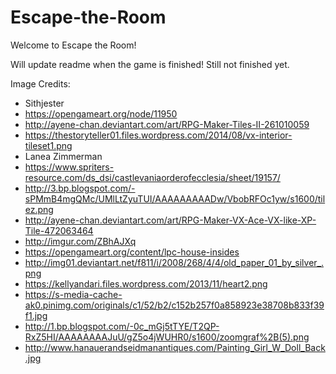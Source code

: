 # Escape-the-Room

Welcome to Escape the Room!

Will update readme when the game is finished!
Still not finished yet.

Image Credits:

- Sithjester
- https://opengameart.org/node/11950
- http://ayene-chan.deviantart.com/art/RPG-Maker-Tiles-II-261010059
- https://thestoryteller01.files.wordpress.com/2014/08/vx-interior-tileset1.png
- Lanea Zimmerman
- https://www.spriters-resource.com/ds_dsi/castlevaniaorderofecclesia/sheet/19157/
- http://3.bp.blogspot.com/-sPMmB4mgQMc/UMlLtZyuTUI/AAAAAAAAADw/VbobRFOc1yw/s1600/tilez.png
- http://ayene-chan.deviantart.com/art/RPG-Maker-VX-Ace-VX-like-XP-Tile-472063464
- http://imgur.com/ZBhAJXq
- https://opengameart.org/content/lpc-house-insides
- http://img01.deviantart.net/f811/i/2008/268/4/4/old_paper_01_by_silver_.png
- https://kellyandari.files.wordpress.com/2013/11/heart2.png
- https://s-media-cache-ak0.pinimg.com/originals/c1/52/b2/c152b257f0a858923e38708b833f39f1.jpg
- http://1.bp.blogspot.com/-0c_mGj5tTYE/T2QP-RxZ5HI/AAAAAAAAJuU/gZ5o4jWUHR0/s1600/zoomgraf%2B(5).png
- http://www.hanauerandseidmanantiques.com/Painting_Girl_W_Doll_Back.jpg
